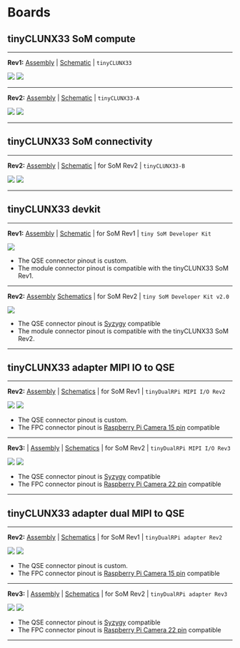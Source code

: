 # Boards

## tinyCLUNX33 SoM compute

---

**Rev1:**
[Assembly](tinyCLUNX33_SoM_compute_Rev1_assembly.pdf) |
[Schematic](tinyCLUNX33_SoM_compute_Rev1_schematic.pdf) |
`tinyCLUNX33`

![](tinyCLUNX33_SoM_compute_Rev1_photo_front.png)
![](tinyCLUNX33_SoM_compute_Rev1_photo_back.png)

---

**Rev2:**
[Assembly](tinyCLUNX33_SoM_compute_Rev2_assembly.pdf) |
[Schematic](tinyCLUNX33_SoM_compute_Rev2_schematic.pdf) |
`tinyCLUNX33-A`

![](tinyCLUNX33_SoM_compute_Rev2_photo_front.jpg)
![](tinyCLUNX33_SoM_compute_Rev2_photo_back.jpg)

---


## tinyCLUNX33 SoM connectivity

---

**Rev2:**
[Assembly](tinyCLUNX33_SoM_connectivity_Rev2_assembly.pdf) |
[Schematic](tinyCLUNX33_SoM_connectivity_Rev2_schematic.pdf) |
for SoM Rev2 | `tinyCLUNX33-B`

![](tinyCLUNX33_SoM_connectivity_Rev2_photo_front.jpg)
![](tinyCLUNX33_SoM_connectivity_Rev2_photo_back.jpg)

---


## tinyCLUNX33 devkit

---

**Rev1:**
[Assembly](tinyCLUNX33_MIPI_to_USB3_devkit_Rev1_assembly.pdf) |
[Schematic](tinyCLUNX33_MIPI_to_USB3_devkit_Rev1_schematic.pdf) |
for SoM Rev1 | `tiny SoM Developer Kit`

![](tinyCLUNX33_MIPI_to_USB3_devkit_Rev1_photo_front.png)

- The QSE connector pinout is custom.
- The module connector pinout is compatible with the tinyCLUNX33 SoM Rev1.

---

**Rev2:**
[Assembly](tinyCLUNX33_MIPI_to_USB3_devkit_Rev2_assembly.pdf)
[Schematics](tinyCLUNX33_MIPI_to_USB3_devkit_Rev2_schematic.pdf) |
for SoM Rev2 | `tiny SoM Developer Kit v2.0`

![](tinyCLUNX33_MIPI_to_USB3_devkit_Rev2_photo_front.jpg)

- The QSE connector pinout is [Syzygy](https://syzygyfpga.io/) compatible
- The module connector pinout is compatible with the tinyCLUNX33 SoM Rev2.

---


## tinyCLUNX33 adapter MIPI IO to QSE

---

**Rev2:**
[Assembly](tinyCLUNX33_adapter_MIPI_IO_to_QSE_Rev2_assembly.pdf) |
[Schematics](tinyCLUNX33_adapter_MIPI_IO_to_QSE_Rev2_schematic.pdf) |
for SoM Rev1 | `tinyDualRPi MIPI I/O Rev2`

![](tinyCLUNX33_adapter_MIPI_IO_to_QSE_Rev2_photo_front.png)
![](tinyCLUNX33_adapter_MIPI_IO_to_QSE_Rev2_photo_back.png)

- The QSE connector pinout is custom.
- The FPC connector pinout is [Raspberry Pi Camera 15 pin](https://www.arducam.com/raspberry-pi-camera-pinout/) compatible

---

**Rev3:** |
[Assembly](tinyCLUNX33_adapter_MIPI_IO_to_QSE_Rev3_assembly.pdf) |
[Schematics](tinyCLUNX33_adapter_MIPI_IO_to_QSE_Rev3_schematic.pdf) |
for SoM Rev2 | `tinyDualRPi MIPI I/O Rev3`

![](tinyCLUNX33_adapter_MIPI_IO_to_QSE_Rev3_photo_front.jpg)
![](tinyCLUNX33_adapter_MIPI_IO_to_QSE_Rev3_photo_back.jpg)

- The QSE connector pinout is [Syzygy](https://syzygyfpga.io/) compatible
- The FPC connector pinout is [Raspberry Pi Camera 22 pin](https://www.arducam.com/raspberry-pi-camera-pinout/) compatible

---


## tinyCLUNX33 adapter dual MIPI to QSE

---

**Rev2:**
[Assembly](tinyCLUNX33_adapter_dual_MIPI_in_to_QSE_Rev2_assembly.pdf) |
[Schematics](tinyCLUNX33_adapter_dual_MIPI_in_to_QSE_Rev2_schematic.pdf) |
for SoM Rev1 | `tinyDualRPi adapter Rev2`

![](tinyCLUNX33_adapter_dual_MIPI_in_to_QSE_Rev2_photo_front.png)
![](tinyCLUNX33_adapter_dual_MIPI_in_to_QSE_Rev2_photo_back.png)

- The QSE connector pinout is custom.
- The FPC connector pinout is [Raspberry Pi Camera 15 pin](https://www.arducam.com/raspberry-pi-camera-pinout/) compatible

---

**Rev3:** |
[Assembly](tinyCLUNX33_adapter_dual_MIPI_in_to_QSE_Rev3_assembly.pdf) |
[Schematics](tinyCLUNX33_adapter_dual_MIPI_in_to_QSE_Rev3_schematic.pdf) |
for SoM Rev2 | `tinyDualRPi adapter Rev3`

![](tinyCLUNX33_adapter_dual_MIPI_in_to_QSE_Rev3_photo_front.jpg)
![](tinyCLUNX33_adapter_dual_MIPI_in_to_QSE_Rev3_photo_back.jpg)

- The QSE connector pinout is [Syzygy](https://syzygyfpga.io/) compatible
- The FPC connector pinout is [Raspberry Pi Camera 22 pin](https://www.arducam.com/raspberry-pi-camera-pinout/) compatible

---
